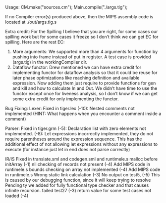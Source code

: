 Usage:
CM.make("sources.cm");
Main.compile("./args.tig");

If no Compiler error(s) produced above, then the MIPS assembly code is located at ./out/args.tig.s

Extra credit:
For the Spilling I believe that you are right, for some cases our spilling work but for some cases it freeze so I don’t think we can get EC for spilling. Here are the rest EC:
1. More arguments: We supported more than 4 arguments for function by pushing into frame instead of put in register. A test case is provided (args.tig) in the workingCompiler dir.
2. Dataflow functor: Drew mentioned we can have extra credit for implementing functor for dataflow analysis so that it could be reuse for later phase optimizations like reaching definition and available expression. Now adding them just require to provide functions for gen and kill and how to calculate In and Out. We didn’t have time to use the functor except once for liveness analysis, so I don’t know if we can get some extra credit for only implementing the functor.

Bug Fixing:
Lexer:
Fixed in tiger.lex
(-10): Nested comments not implemented (HINT: What happens when you encounter a comment inside a comment)

Parser:
Fixed in tiger.grm
(-5): Declaration list with zero elements not implemented.
(-8): Let expressions incorrectly implemented, they do not require parentheses around the expression sequence. This has the additional effect of not allowing let expressions without any expressions to execute (for instance just let in end does not parse correctly)

IR/IS
Fixed in translate.sml and codegen.sml and runtimele.s
malloc before initArray (-1)
nil checking of records not present (-4) Add MIPS code in runtimele.s
bounds checking on array not implemented (-4) Add MIPS code in runtimele.s
Wrong static link calculation (-3)
No output on test5, (-5) This is caused by our debugging function, since it will keep trying to resolve Pending ty we added for fully functional type checker and that causes infinite recursion.
failed test27 (-3)
return value for some test cases not loaded (-4)
